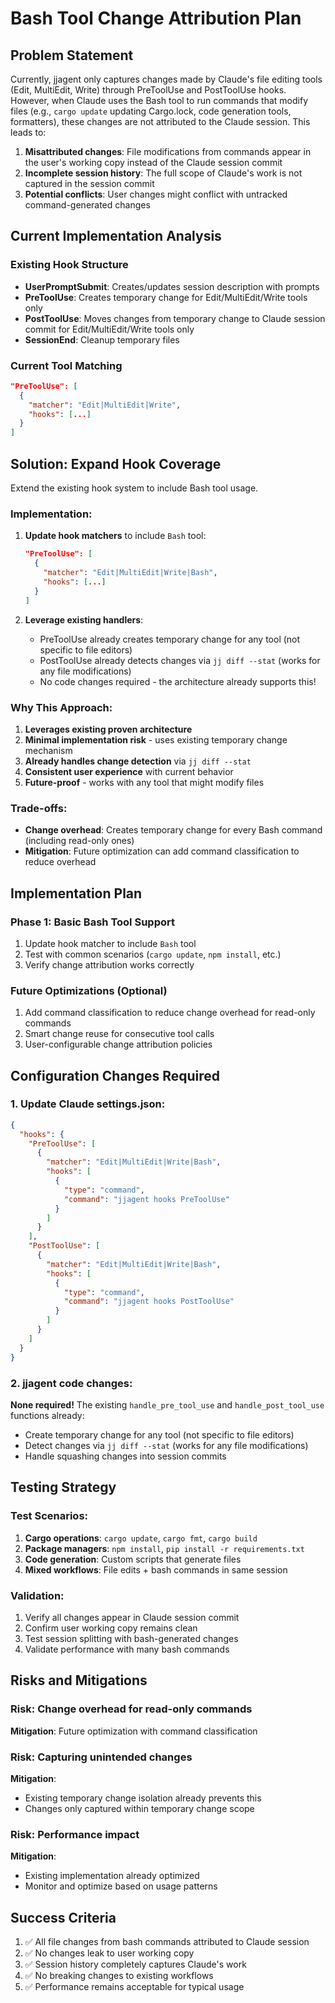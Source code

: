 # Bash Tool Change Attribution Plan

## Problem Statement

Currently, jjagent only captures changes made by Claude's file editing tools (Edit, MultiEdit, Write) through PreToolUse and PostToolUse hooks. However, when Claude uses the Bash tool to run commands that modify files (e.g., `cargo update` updating Cargo.lock, code generation tools, formatters), these changes are not attributed to the Claude session. This leads to:

1. **Misattributed changes**: File modifications from commands appear in the user's working copy instead of the Claude session commit
2. **Incomplete session history**: The full scope of Claude's work is not captured in the session commit
3. **Potential conflicts**: User changes might conflict with untracked command-generated changes

## Current Implementation Analysis

### Existing Hook Structure
- **UserPromptSubmit**: Creates/updates session description with prompts
- **PreToolUse**: Creates temporary change for Edit/MultiEdit/Write tools only
- **PostToolUse**: Moves changes from temporary change to Claude session commit for Edit/MultiEdit/Write tools only
- **SessionEnd**: Cleanup temporary files

### Current Tool Matching
```json
"PreToolUse": [
  {
    "matcher": "Edit|MultiEdit|Write",
    "hooks": [...]
  }
]
```

## Solution: Expand Hook Coverage

Extend the existing hook system to include Bash tool usage.

### Implementation:
1. **Update hook matchers** to include `Bash` tool:
   ```json
   "PreToolUse": [
     {
       "matcher": "Edit|MultiEdit|Write|Bash",
       "hooks": [...]
     }
   ]
   ```

2. **Leverage existing handlers**:
   - PreToolUse already creates temporary change for any tool (not specific to file editors)
   - PostToolUse already detects changes via `jj diff --stat` (works for any file modifications)
   - No code changes required - the architecture already supports this!

### Why This Approach:

1. **Leverages existing proven architecture**
2. **Minimal implementation risk** - uses existing temporary change mechanism
3. **Already handles change detection** via `jj diff --stat`
4. **Consistent user experience** with current behavior
5. **Future-proof** - works with any tool that might modify files

### Trade-offs:
- **Change overhead**: Creates temporary change for every Bash command (including read-only ones)
- **Mitigation**: Future optimization can add command classification to reduce overhead

## Implementation Plan

### Phase 1: Basic Bash Tool Support
1. Update hook matcher to include `Bash` tool
2. Test with common scenarios (`cargo update`, `npm install`, etc.)
3. Verify change attribution works correctly

### Future Optimizations (Optional)
1. Add command classification to reduce change overhead for read-only commands
2. Smart change reuse for consecutive tool calls
3. User-configurable change attribution policies

## Configuration Changes Required

### 1. Update Claude settings.json:
```json
{
  "hooks": {
    "PreToolUse": [
      {
        "matcher": "Edit|MultiEdit|Write|Bash",
        "hooks": [
          {
            "type": "command",
            "command": "jjagent hooks PreToolUse"
          }
        ]
      }
    ],
    "PostToolUse": [
      {
        "matcher": "Edit|MultiEdit|Write|Bash",
        "hooks": [
          {
            "type": "command",
            "command": "jjagent hooks PostToolUse"
          }
        ]
      }
    ]
  }
}
```

### 2. jjagent code changes:
**None required!** The existing `handle_pre_tool_use` and `handle_post_tool_use` functions already:
- Create temporary change for any tool (not specific to file editors)
- Detect changes via `jj diff --stat` (works for any file modifications)
- Handle squashing changes into session commits

## Testing Strategy

### Test Scenarios:
1. **Cargo operations**: `cargo update`, `cargo fmt`, `cargo build`
2. **Package managers**: `npm install`, `pip install -r requirements.txt`
3. **Code generation**: Custom scripts that generate files
4. **Mixed workflows**: File edits + bash commands in same session

### Validation:
1. Verify all changes appear in Claude session commit
2. Confirm user working copy remains clean
3. Test session splitting with bash-generated changes
4. Validate performance with many bash commands

## Risks and Mitigations

### Risk: Change overhead for read-only commands
**Mitigation**: Future optimization with command classification

### Risk: Capturing unintended changes
**Mitigation**:
- Existing temporary change isolation already prevents this
- Changes only captured within temporary change scope

### Risk: Performance impact
**Mitigation**:
- Existing implementation already optimized
- Monitor and optimize based on usage patterns

## Success Criteria

1. ✅ All file changes from bash commands attributed to Claude session
2. ✅ No changes leak to user working copy
3. ✅ Session history completely captures Claude's work
4. ✅ No breaking changes to existing workflows
5. ✅ Performance remains acceptable for typical usage